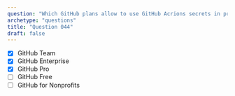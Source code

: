 ```yaml
---
question: "Which GitHub plans allow to use GitHub Acrions secrets in private repositories? (choose two.)"
archetype: "questions"
title: "Question 044"
draft: false
---
```


- [x] GitHub Team
- [x] GitHub Enterprise
- [x] GitHub Pro
- [ ] GitHub Free
- [ ] GitHub for Nonprofits
